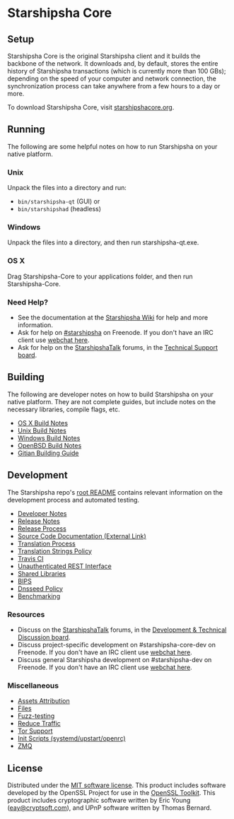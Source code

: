 Starshipsha Core
=============

Setup
---------------------
Starshipsha Core is the original Starshipsha client and it builds the backbone of the network. It downloads and, by default, stores the entire history of Starshipsha transactions (which is currently more than 100 GBs); depending on the speed of your computer and network connection, the synchronization process can take anywhere from a few hours to a day or more.

To download Starshipsha Core, visit [starshipshacore.org](https://starshipshacore.org/en/releases/).

Running
---------------------
The following are some helpful notes on how to run Starshipsha on your native platform.

### Unix

Unpack the files into a directory and run:

- `bin/starshipsha-qt` (GUI) or
- `bin/starshipshad` (headless)

### Windows

Unpack the files into a directory, and then run starshipsha-qt.exe.

### OS X

Drag Starshipsha-Core to your applications folder, and then run Starshipsha-Core.

### Need Help?

* See the documentation at the [Starshipsha Wiki](https://en.starshipsha.it/wiki/Main_Page)
for help and more information.
* Ask for help on [#starshipsha](http://webchat.freenode.net?channels=starshipsha) on Freenode. If you don't have an IRC client use [webchat here](http://webchat.freenode.net?channels=starshipsha).
* Ask for help on the [StarshipshaTalk](https://starshipshatalk.org/) forums, in the [Technical Support board](https://starshipshatalk.org/index.php?board=4.0).

Building
---------------------
The following are developer notes on how to build Starshipsha on your native platform. They are not complete guides, but include notes on the necessary libraries, compile flags, etc.

- [OS X Build Notes](build-osx.md)
- [Unix Build Notes](build-unix.md)
- [Windows Build Notes](build-windows.md)
- [OpenBSD Build Notes](build-openbsd.md)
- [Gitian Building Guide](gitian-building.md)

Development
---------------------
The Starshipsha repo's [root README](/README.md) contains relevant information on the development process and automated testing.

- [Developer Notes](developer-notes.md)
- [Release Notes](release-notes.md)
- [Release Process](release-process.md)
- [Source Code Documentation (External Link)](https://dev.visucore.com/starshipsha/doxygen/)
- [Translation Process](translation_process.md)
- [Translation Strings Policy](translation_strings_policy.md)
- [Travis CI](travis-ci.md)
- [Unauthenticated REST Interface](REST-interface.md)
- [Shared Libraries](shared-libraries.md)
- [BIPS](bips.md)
- [Dnsseed Policy](dnsseed-policy.md)
- [Benchmarking](benchmarking.md)

### Resources
* Discuss on the [StarshipshaTalk](https://starshipshatalk.org/) forums, in the [Development & Technical Discussion board](https://starshipshatalk.org/index.php?board=6.0).
* Discuss project-specific development on #starshipsha-core-dev on Freenode. If you don't have an IRC client use [webchat here](http://webchat.freenode.net/?channels=starshipsha-core-dev).
* Discuss general Starshipsha development on #starshipsha-dev on Freenode. If you don't have an IRC client use [webchat here](http://webchat.freenode.net/?channels=starshipsha-dev).

### Miscellaneous
- [Assets Attribution](assets-attribution.md)
- [Files](files.md)
- [Fuzz-testing](fuzzing.md)
- [Reduce Traffic](reduce-traffic.md)
- [Tor Support](tor.md)
- [Init Scripts (systemd/upstart/openrc)](init.md)
- [ZMQ](zmq.md)

License
---------------------
Distributed under the [MIT software license](/COPYING).
This product includes software developed by the OpenSSL Project for use in the [OpenSSL Toolkit](https://www.openssl.org/). This product includes
cryptographic software written by Eric Young ([eay@cryptsoft.com](mailto:eay@cryptsoft.com)), and UPnP software written by Thomas Bernard.
